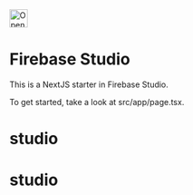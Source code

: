 <a href="https://studio.firebase.google.com/import?url=https%3A%2F%2Fgithub.com%2Fmkhekare%2Fstudio">
  <picture>
    <source
      media="(prefers-color-scheme: dark)"
      srcset="https://cdn.firebasestudio.dev/btn/open_dark_32.svg">
    <source
      media="(prefers-color-scheme: light)"
      srcset="https://cdn.firebasestudio.dev/btn/open_light_32.svg">
    <img
      height="32"
      alt="Open in Firebase Studio"
      src="https://cdn.firebasestudio.dev/btn/open_blue_32.svg">
  </picture>
</a>


# Firebase Studio

This is a NextJS starter in Firebase Studio.

To get started, take a look at src/app/page.tsx.
# studio
# studio
